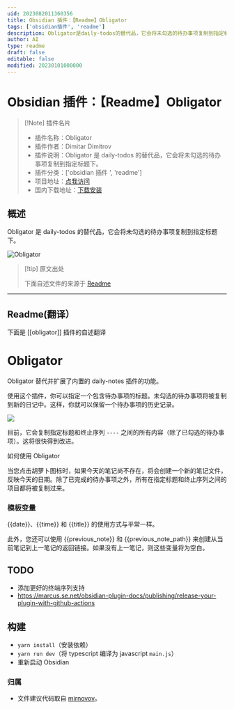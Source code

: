 ```yaml
---
uid: 2023082011360356
title: Obsidian 插件：【Readme】Obligator
tags: ['obsidian插件', 'readme']
description: Obligator是daily-todos的替代品，它会将未勾选的待办事项复制到指定标题下。
author: AI
type: readme
draft: false
editable: false
modified: 20230101000000
---
```


# Obsidian 插件：【Readme】Obligator

> [!Note] 插件名片
> - 插件名称：Obligator
> - 插件作者：Dimitar Dimitrov
> - 插件说明：Obligator 是 daily-todos 的替代品，它会将未勾选的待办事项复制到指定标题下。
> - 插件分类：['obsidian 插件 ', 'readme']
> - 项目地址：[点我访问](https://github.com/Newbrict/obsidian-obligator)
> - 国内下载地址：[下载安装](https://pkmer.cn/products/plugin/pluginMarket/?obligator)

## 概述

Obligator 是 daily-todos 的替代品，它会将未勾选的待办事项复制到指定标题下。

![Obligator](https://cdn.pkmer.cn/covers/obligator.gif)

> [!tip] 原文出处
>
>下面自述文件的来源于 [Readme](https://ghproxy.net/https://raw.githubusercontent.com/Newbrict/obsidian-obligator/master/README.md)
>

---

## Readme(翻译）

下面是 [[obligator]] 插件的自述翻译

# Obligator

Obligator 替代并扩展了内置的 daily-notes 插件的功能。

使用这个插件，你可以指定一个包含待办事项的标题。未勾选的待办事项将被复制到新的日记中。这样，你就可以保留一个待办事项的历史记录。

![](preview.gif)

目前，它会复制指定标题和终止序列 `----` 之间的所有内容（除了已勾选的待办事项）。这将很快得到改进。

如何使用 Obligator

当您点击胡萝卜图标时，如果今天的笔记尚不存在，将会创建一个新的笔记文件，反映今天的日期。除了已完成的待办事项之外，所有在指定标题和终止序列之间的项目都将被复制过来。

### 模板变量

{{date}}、{{time}} 和 {{title}} 的使用方式与平常一样。

此外，您还可以使用 {{previous_note}} 和 {{previous_note_path}} 来创建从当前笔记到上一笔记的返回链接。如果没有上一笔记，则这些变量将为空白。

## TODO

* 添加更好的终端序列支持
* <https://marcus.se.net/obsidian-plugin-docs/publishing/release-your-plugin-with-github-actions>

## 构建

* `yarn install`（安装依赖）
* `yarn run dev`（将 typescript 编译为 javascript `main.js`）
* 重新启动 Obsidian

### 归属

* 文件建议代码取自 [mirnovov](https://github.com/mirnovov/obsidian-homepage/blob/main/src/suggest.ts)。
